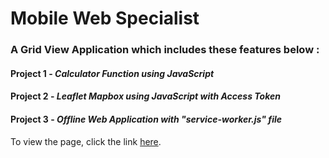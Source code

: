 # Mobile Web Specialist

### A Grid View Application which includes these features below :

#### Project 1 - ***_Calculator Function using JavaScript_***

#### Project 2 - ***_Leaflet Mapbox using JavaScript with Access Token_***

#### Project 3 - **_Offline Web Application with "service-worker.js" file_**


To view the page, click the link [here](https://crstnshw.firebaseapp.com/).